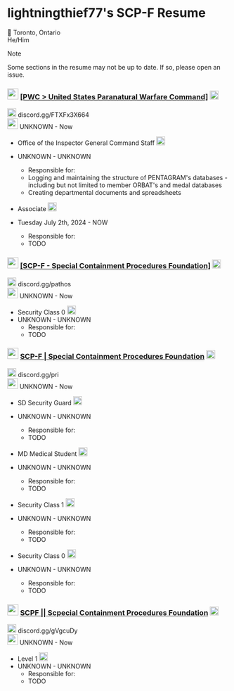 # lightningthief77's SCP-F Resume
🍁 Toronto, Ontario  
He/Him

> [!NOTE]
> Some sections in the resume may not be up to date. If so, please open an issue.

### <img src="https://github.com/lightningthief77/lightning-resume/assets/131876425/de9dcd8f-25ce-490d-b92a-9a67105afd8a" width="25" height="25"> [[PWC > United States Paranatural Warfare Command]](https://www.roblox.com/groups/33808605/PWC-United-States-Paranatural-Warfare-Command#!/about) <img src="https://github.com/lightningthief77/lightning-resume/assets/131876425/ea0a9676-2f7a-4879-a2ac-aaf335a15e83" width="20" height="20">  
<img src="https://github.com/lightningthief77/lightning-resume/assets/131876425/3e84a3d3-7cea-4013-8268-94b4b3f4244f" width="20" height="20"> discord.gg/FTXFx3X664  
<img src="https://github.com/lightningthief77/lightning-resume/assets/131876425/b27dd1f6-c317-44e6-9173-d1fcff366416" width="24" height="24"> UNKNOWN - Now  

* Office of the Inspector General Command Staff <img src="https://github.com/lightningthief77/lightning-resume/assets/131876425/3fdd849a-57bf-4270-a560-c81489deae30" width="20" height="20">
* UNKNOWN - UNKNOWN
  * Responsible for:
  * Logging and maintaining the structure of PENTAGRAM's databases - including but not limited to member ORBAT's and medal databases
  * Creating departmental documents and spreadsheets

* Associate <img src="https://github.com/lightningthief77/lightning-resume/assets/131876425/6da37d4f-08cc-45e0-bab5-7ad11b7a2798" width="20" height="20">
* Tuesday July 2th, 2024 - NOW
  * Responsible for:
  * TODO

### <img src="https://github.com/lightningthief77/lightning-resume/assets/131876425/e731aec5-78e5-42fe-a5f9-dd4379e4fec1" width="25" height="25"> [[SCP-F - Special Containment Procedures Foundation]](https://www.roblox.com/groups/4606577/SCPF-Special-Containment-Procedures-Foundation#!/about) <img src="https://github.com/lightningthief77/lightning-resume/assets/131876425/ea0a9676-2f7a-4879-a2ac-aaf335a15e83" width="20" height="20">  
<img src="https://github.com/lightningthief77/lightning-resume/assets/131876425/3e84a3d3-7cea-4013-8268-94b4b3f4244f" width="20" height="20"> discord.gg/pathos  
<img src="https://github.com/lightningthief77/lightning-resume/assets/131876425/b27dd1f6-c317-44e6-9173-d1fcff366416" width="24" height="24"> UNKNOWN - Now  

* Security Class 0 <img src="https://github.com/lightningthief77/lightning-resume/assets/131876425/f18bf863-21f8-4a76-90fa-7e7c462a91c2" width="20" height="20">
* UNKNOWN - UNKNOWN
  * Responsible for:
  * TODO

### <img src="https://github.com/lightningthief77/lightning-resume/assets/131876425/0ded9d34-7533-4e2c-be1c-7114c76308dd" width="25" height="25"> [SCP-F | Special Containment Procedures Foundation](https://www.roblox.com/groups/6650179/SCP-F-Special-Containment-Procedures-Foundation#!/about) <img src="https://github.com/lightningthief77/lightning-resume/assets/131876425/ea0a9676-2f7a-4879-a2ac-aaf335a15e83" width="20" height="20">  
<img src="https://github.com/lightningthief77/lightning-resume/assets/131876425/3e84a3d3-7cea-4013-8268-94b4b3f4244f" width="20" height="20"> discord.gg/pri  
<img src="https://github.com/lightningthief77/lightning-resume/assets/131876425/b27dd1f6-c317-44e6-9173-d1fcff366416" width="24" height="24"> UNKNOWN - Now  

* SD Security Guard <img src="https://github.com/lightningthief77/lightning-resume/assets/131876425/d100df28-878d-4ed2-8124-532caba8ceaf" width="20" height="20">
* UNKNOWN - UNKNOWN
  * Responsible for:
  * TODO

* MD Medical Student <img src="https://github.com/lightningthief77/lightning-resume/assets/131876425/d3b659b3-908a-4e5f-b26b-5c8e8eb45fb0" width="20" height="20">
* UNKNOWN - UNKNOWN
  * Responsible for:
  * TODO

* Security Class 1 <img src="https://github.com/lightningthief77/lightning-resume/assets/131876425/f18bf863-21f8-4a76-90fa-7e7c462a91c2" width="20" height="20">
* UNKNOWN - UNKNOWN
  * Responsible for:
  * TODO

* Security Class 0 <img src="https://github.com/lightningthief77/lightning-resume/assets/131876425/f18bf863-21f8-4a76-90fa-7e7c462a91c2" width="20" height="20">
* UNKNOWN - UNKNOWN
  * Responsible for:
  * TODO

### <img src="https://github.com/lightningthief77/lightning-resume/assets/131876425/4d5b1726-7512-4ed5-b6b8-1d54d5f289e5" width="25" height="25"> [SCPF || Scpecial Containment Procedures Foundation](https://www.roblox.com/groups/3069549/SCPF-Special-Containment-Procedures-Foundation#!/about) <img src="https://github.com/lightningthief77/lightning-resume/assets/131876425/ea0a9676-2f7a-4879-a2ac-aaf335a15e83" width="20" height="20">  
<img src="https://github.com/lightningthief77/lightning-resume/assets/131876425/3e84a3d3-7cea-4013-8268-94b4b3f4244f" width="20" height="20"> discord.gg/gVgcuDy  
<img src="https://github.com/lightningthief77/lightning-resume/assets/131876425/b27dd1f6-c317-44e6-9173-d1fcff366416" width="24" height="24"> UNKNOWN - Now  

* Level 1 <img src="https://github.com/lightningthief77/lightning-resume/assets/131876425/f18bf863-21f8-4a76-90fa-7e7c462a91c2" width="20" height="20">
* UNKNOWN - UNKNOWN
  * Responsible for:
  * TODO

